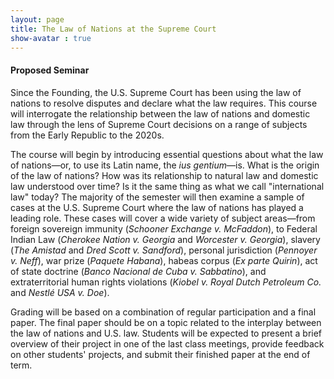 ```yaml
---
layout: page
title: The Law of Nations at the Supreme Court
show-avatar : true
---
```



<h4>Proposed Seminar</h4>

Since the Founding, the U.S. Supreme Court has been using the law of nations to resolve disputes and declare what the law requires. This course will interrogate the relationship between the law of nations and domestic law through the lens of Supreme Court decisions on a range of subjects from the Early Republic to the 2020s.

The course will begin by introducing essential questions about what the law of nations—or, to use its Latin name, the <i>ius gentium</i>—is. What is the origin of the law of nations? How was its relationship to natural law and domestic law understood over time? Is it the same thing as what we call "international law" today? The majority of the semester will then examine a sample of cases at the U.S. Supreme Court where the law of nations has played a leading role. These cases will cover a wide variety of subject areas—from foreign sovereign immunity (<i>Schooner Exchange v. McFaddon</i>), to Federal Indian Law (<i>Cherokee Nation v. Georgia</i> and <i>Worcester v. Georgia</i>), slavery (<i>The Amistad</i> and <i>Dred Scott v. Sandford</i>), personal jurisdiction (<i>Pennoyer v. Neff</i>), war prize (<i>Paquete Habana</i>), habeas corpus (<i>Ex parte Quirin</i>), act of state doctrine (<i>Banco Nacional de Cuba v. Sabbatino</i>), and extraterritorial human rights violations (<i>Kiobel v. Royal Dutch Petroleum Co.</i> and <i>Nestlé USA v. Doe</i>).

Grading will be based on a combination of regular participation and a final paper. The final paper should be on a topic related to the interplay between the law of nations and U.S. law. Students will be expected to present a brief overview of their project in one of the last class meetings, provide feedback on other students' projects, and submit their finished paper at the end of term. 

